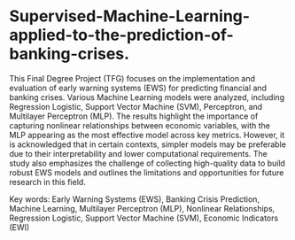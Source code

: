 # Supervised-Machine-Learning-applied-to-the-prediction-of-banking-crises.
This Final Degree Project (TFG) focuses on the implementation and evaluation of early warning systems (EWS) for predicting financial and banking crises. Various Machine Learning models were analyzed, including Regression Logistic, Support Vector Machine (SVM), Perceptron, and Multilayer Perceptron (MLP). The results highlight the importance of capturing nonlinear relationships between economic variables, with the MLP appearing as the most effective model across key metrics. However, it is acknowledged that in certain contexts, simpler models may be preferable due to their interpretability and lower computational requirements. The study also emphasizes the challenge of collecting high-quality data to build robust EWS models and outlines the limitations and opportunities for future research in this field.

Key words: Early Warning Systems (EWS), Banking Crisis Prediction, Machine Learning, Multilayer Perceptron (MLP), Nonlinear Relationships, Regression Logistic, Support Vector Machine (SVM), Economic Indicators (EWI)
